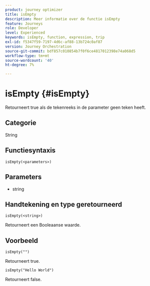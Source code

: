 ```yaml
---
product: journey optimizer
title: isEmpty
description: Meer informatie over de functie isEmpty
feature: Journeys
role: Developer
level: Experienced
keywords: isEmpty, function, expression, trip
exl-id: f5347f59-7197-4d6c-af88-13b724c0af87
version: Journey Orchestration
source-git-commit: bdf857c010854b7f0f6ce4817012398e74a068d5
workflow-type: tm+mt
source-wordcount: '40'
ht-degree: 7%

---
```


# isEmpty {#isEmpty}

Retourneert true als de tekenreeks in de parameter geen teken heeft.

## Categorie

String

## Functiesyntaxis

`isEmpty(<parameters>)`

## Parameters

* string

## Handtekening en type geretourneerd

`isEmpty(<string>)`

Retourneert een Booleaanse waarde.

## Voorbeeld

`isEmpty("")`

Retourneert true.

`isEmpty("Hello World")`

Retourneert false.
